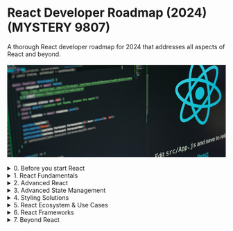 # React Developer Roadmap (2024) (MYSTERY 9807)

A thorough React developer roadmap for 2024 that addresses all aspects of React and beyond.
<br>
<br>
![alt text](image.png)
<details>

<summary>0. Before you start React</summary>

You should know and be comfortable with **all of the following:**

-   **Basic HTML**
    -   HTML Elements, Attributes, Headings, Paragraphs, Colors & Styles
    -   HTML Links, Images, Tables, Lists, Block & Inline, Div, Classes, Id
    -   HTML Forms
    -   HTML Layout, Responsiveness & Semantic

-   **Basic CSS**

    -   CSS Basics - Syntax, Selectors, Colors, Backgrounds, Borders, Margin, Padding, Height/Width, Box Model, Outline, Text, Fonts, Links etc.
    -   CSS More - Lists, Tables, Display, Position, z-index, Overflow, Float, Inline Block, Align, Combinators, Pseudo-classes & elements, Opacity etc.
    -   CSS Forms & Layouts
    -   CSS Flexbox
    -   CSS Grid
    -   Advanced CSS - CSS Units, Shadows, Gradients, Transitions, Animations, Specificity etc.

-   **Basic Tailwind CSS**

    -   Tailwind Utilities
    -   Responsive Variants
    -   Hover, focus and other states
    -   Dark Mode variant
    -   Tailwind Directives
    -   Tailwind Configurations
    -   Theme Configurations
    -   Tailwind cn() utility

-   **Document Object Model (DOM)**

    -   DOM Basics - Basics, Method, Document, Elements, Forms, CSS, Events, Navigation, Nodes and Collections
    -   DOM Advanced

-   **Basic JavaScript**

    -   JS Basics - Statements, Expressions, Syntax, Variables, Operators, Data Types, Functions, Objects, Arrays, Events, Array and String Methods, Object Methods, Date, Conditionals, Error Handling, JavaScript OOP - classes and inheritance and Debugging
    -   JS Web APIs - Forms, History, Geolocation, Storage, Worker and Fetch API
    -   JS JSON

-   **JavaScript Advanced**

    -   Solid JS Concepts - Scope, Hosting, Execution Context, Closures, Prototype, Recursion, Primitive vs Reference Data Types, Currying, Intersection Observer, Memoization, Event Propagation, Debounce etc.
    -   Asynchronous JavaScript - Callbacks, Promises and async-await

-   **Modern JavaScript**

    -   Different ES6+ JS Syntaxes and concepts eg. Arrow function, Truthy/Falsy values, Ternary Operator, Different Array methods like find, filter, map, reduce, slice, splice, push, pop, concat, different looping strategies, Spread & Rest Operator, Array and Object Destructuring, Imports/Exports syntax, Template Literals, Sorting etc.

-   **Git/GitHub**

    -   Basics of Git
    -   Important Git Commands

</details>

<details>
<summary>1. React Fundamentals</summary>

You should know and be comfortable with **all of the following:**

-   **Getting Started with React**
    -   Introduction to React - Why React - Comparison with Vanilla JS
    -   React Installation & Editor Setup with Vite
    -   How React works - Virtual DOM
    -   Basics of React Components
    -   Basics of JSX: React's Markup
    -   JavaScript in JSX
    -   Passing Props to Components
    -   Conditional Rendering
    -   Rendering Lists
    -   Pure Components
    -   How to split larger components into smaller ones
-   **Adding Interactivity**

    -   Responding to Events - Event Handlers
    -   Understanding States - React Component's Memory - useState
    -   How State works in React
    -   How Rendering works in React
    -   Updating complex states immutably in React

-   **React State Management Deep Dive**

    -   Declarative vs Imperative UI
    -   Thinking UI Declaratively
    -   Finding & Structuring React States
    -   Connecting Event Handlers to React
    -   Sharing State between components
    -   Lifting State up
    -   Extracting State Logic into Reducers
    -   useReducer Hook
    -   How to use Immer with React for concised immutable State Update
    -   Passing Data Deeply inside React Components
    -   Avoiding Prop Drilling - Context API & useContext Hook
    -   Combine context and reducer to write scalable code

</details>

<details>
<summary>2. Advanced React</summary>

-   Referencing values with Refs - useRef hook
-   Manipulating the DOM with Refs
-   Synchronizing with Effects - useEffect hook
-   Separating events from Effects
-   Removing Effect Dependencies
-   Performance optimization with useCallback and useMemo hook
-   Reusing logic with Custom Hooks
-   Calling APIs from Back-end with React

</details>

<details>
<summary>3. Advanced State Management</summary>

-   Using Redux / Toolkit
-   Using Zustand
-   Using Jotai
-   Using Recoil
-   ‹Using MobX

</details>

<details>
<summary>4. Styling Solutions</summary>

-   **Tailwind**
-   **CSS Modules**
-   [**Styled Components**](https://styled-components.com/)
-   React UI Component Library - [Shadcn](https://ui.shadcn.com/)
-   [React UI Component Library - Keep React](https://youtu.be/mVXNUMBtGEA)
-   [**Material UI**](https://mui.com/)
-   [**Chakra UI**](https://chakra-ui.com/)
-   [**Ant Design**](https://ant.design/docs/react/introduce)

</details>

<details>
<summary>5. React Ecosystem & Use Cases</summary>

-   React Router DOM
-   API Request with Axios in React
-   React Suspense & Error Boundaries
-   React Lazy Load
-   React Infinite Scroll
-   Uncommon React Hooks - useDebugValue, useDeferredValue, useId, useImperativeHandle, useInsertionEffect, useLayoutEffect and useTransition
-   **React Authentication**

    -   How to handle user sign in (email, password, JWT)
    -   How to handle access tokens and token refreshes
    -   Social sign in (Google, Facebook, GitHub, etc.)
    -   [Using Supabase](https://supabase.com/)
    -   [Using Firebase](https://firebase.google.com/docs/auth)
    -   [Using Clerk](https://clerk.com/)

-   **Form Handling in React**

    -   How to validate user input in forms (emails, passwords, etc.)
    -   How to send form data to server
    -   How to handle file uploads
    -   [Using React Hook Form](https://react-hook-form.com/)
    -   [Using Formik](https://formik.org/docs/overview)

-   [**Accessibility**](https://developer.mozilla.org/en-US/docs/Learn/Tools_and_testing/Client-side_JavaScript_frameworks/React_accessibility)
    -   Understanding why accessibility is important
    -   Using semantic HTML
    -   How to implement keyboard navigation
    -   How to add aria labels
    -   [Using React Aria](https://react-spectrum.adobe.com/react-aria/)
-   **Testing**
    -   [How to implement unit tests](https://www.freecodecamp.org/news/how-to-write-unit-tests-in-react/)
        -   [Using React Testing Library](https://testing-library.com/docs/react-testing-library/intro/)
        -   [Using Jest](https://jestjs.io/)
    -   [How to implement e2e integration tests](https://youtu.be/6BkcHAEWeTU)
        -   [Using Cypress](https://www.cypress.io/)
        -   [Using Playwright](https://playwright.dev/)

</details>

<details>
<summary>6. React Frameworks</summary>

You should have worked with **one of the following:**

-   [**Vite**](https://vitejs.dev/)
    -   How to run a simple React application
-   [**Next.js**](https://nextjs.org/)
    -   [Understanding file-based routing](https://nextjs.org/docs/app/building-your-application/routing)
    -   [Understanding Next Auth](https://next-auth.js.org/)
    -   [Understanding server components](https://nextjs.org/docs/app/building-your-application/rendering/server-components)
    -   [Understanding server actions](https://nextjs.org/docs/app/building-your-application/data-fetching/server-actions-and-mutations)
-   [**Remix**](https://remix.run/)

</details>

<details>
<summary>7. Beyond React</summary>

-   **Team player**
    -   How to work within a team
    -   How to perform code reviews
    -   How to give and receive feedback
-   **Efficiency**
    -   How to prioritise tasks
    -   How to handle tech debt
    -   How to meet deadlines and goals
-   **Continuous Learning**
    -   How to continuously learn and grow
    -   How to stay up to date with your skills
-   **Networking & Communication** - Going to meetups or events - Contributing to open source projects - Networking within the company you work in
</details>


